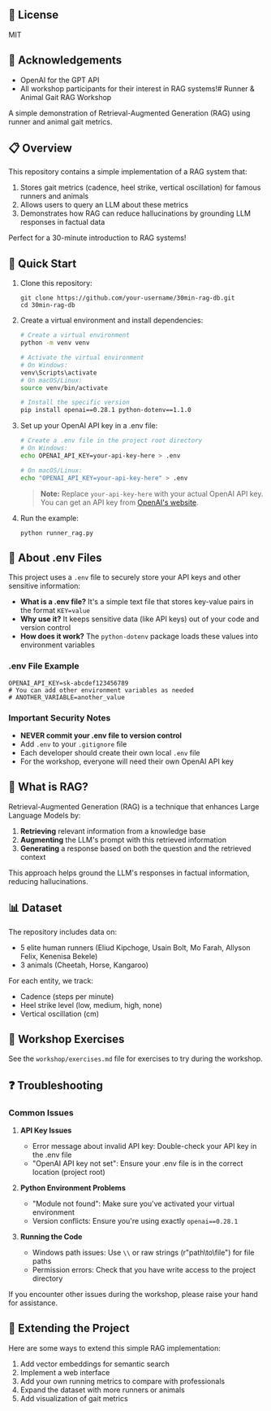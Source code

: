 ## 📝 License

MIT

## 🙏 Acknowledgements

- OpenAI for the GPT API
- All workshop participants for their interest in RAG systems!# Runner & Animal Gait RAG Workshop

A simple demonstration of Retrieval-Augmented Generation (RAG) using runner and animal gait metrics.

## 📋 Overview

This repository contains a simple implementation of a RAG system that:

1. Stores gait metrics (cadence, heel strike, vertical oscillation) for famous runners and animals
2. Allows users to query an LLM about these metrics
3. Demonstrates how RAG can reduce hallucinations by grounding LLM responses in factual data

Perfect for a 30-minute introduction to RAG systems!

## 🚀 Quick Start

1. Clone this repository:
   ```
   git clone https://github.com/your-username/30min-rag-db.git
   cd 30min-rag-db
   ```

2. Create a virtual environment and install dependencies:
   ```bash
   # Create a virtual environment
   python -m venv venv
   
   # Activate the virtual environment
   # On Windows:
   venv\Scripts\activate
   # On macOS/Linux:
   source venv/bin/activate
   
   # Install the specific version
   pip install openai==0.28.1 python-dotenv==1.1.0
   ```

3. Set up your OpenAI API key in a .env file:
   ```bash
   # Create a .env file in the project root directory
   # On Windows:
   echo OPENAI_API_KEY=your-api-key-here > .env
   
   # On macOS/Linux:
   echo "OPENAI_API_KEY=your-api-key-here" > .env
   ```
   
   > **Note:** Replace `your-api-key-here` with your actual OpenAI API key. You can get an API key from [OpenAI's website](https://platform.openai.com/api-keys).

4. Run the example:
   ```
   python runner_rag.py
   ```

## 📝 About .env Files

This project uses a `.env` file to securely store your API keys and other sensitive information:

- **What is a .env file?** It's a simple text file that stores key-value pairs in the format `KEY=value`
- **Why use it?** It keeps sensitive data (like API keys) out of your code and version control
- **How does it work?** The `python-dotenv` package loads these values into environment variables

### .env File Example
```
OPENAI_API_KEY=sk-abcdef123456789
# You can add other environment variables as needed
# ANOTHER_VARIABLE=another_value
```

### Important Security Notes
- **NEVER commit your .env file to version control**
- Add `.env` to your `.gitignore` file
- Each developer should create their own local `.env` file
- For the workshop, everyone will need their own OpenAI API key

## 🤔 What is RAG?

Retrieval-Augmented Generation (RAG) is a technique that enhances Large Language Models by:

1. **Retrieving** relevant information from a knowledge base
2. **Augmenting** the LLM's prompt with this retrieved information
3. **Generating** a response based on both the question and the retrieved context

This approach helps ground the LLM's responses in factual information, reducing hallucinations.

## 📊 Dataset

The repository includes data on:

- 5 elite human runners (Eliud Kipchoge, Usain Bolt, Mo Farah, Allyson Felix, Kenenisa Bekele)
- 3 animals (Cheetah, Horse, Kangaroo)

For each entity, we track:
- Cadence (steps per minute)
- Heel strike level (low, medium, high, none)
- Vertical oscillation (cm)

## 🧪 Workshop Exercises

See the `workshop/exercises.md` file for exercises to try during the workshop.

## ❓ Troubleshooting

### Common Issues

1. **API Key Issues**
   - Error message about invalid API key: Double-check your API key in the .env file
   - "OpenAI API key not set": Ensure your .env file is in the correct location (project root)

2. **Python Environment Problems**
   - "Module not found": Make sure you've activated your virtual environment
   - Version conflicts: Ensure you're using exactly `openai==0.28.1`

3. **Running the Code**
   - Windows path issues: Use `\\` or raw strings (r"path\to\file") for file paths
   - Permission errors: Check that you have write access to the project directory

If you encounter other issues during the workshop, please raise your hand for assistance.

## 🔧 Extending the Project

Here are some ways to extend this simple RAG implementation:

1. Add vector embeddings for semantic search
2. Implement a web interface
3. Add your own running metrics to compare with professionals
4. Expand the dataset with more runners or animals
5. Add visualization of gait metrics
